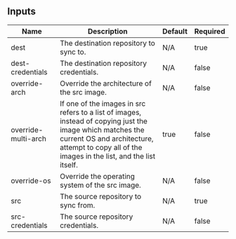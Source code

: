 <!-- markdownlint-disable -->

## Inputs

| Name | Description | Default | Required |
|------|-------------|---------|----------|
| dest | The destination repository to sync to. | N/A | true |
| dest-credentials | The destination repository credentials. | N/A | false |
| override-arch | Override the architecture of the src image. | N/A | false |
| override-multi-arch | If one of the images in src refers to a list of images, instead of copying just the image which matches the<br>current OS and architecture, attempt to copy all of the images in the list, and the list itself.<br> | true | false |
| override-os | Override the operating system of the src image. | N/A | false |
| src | The source repository to sync from. | N/A | true |
| src-credentials | The source repository credentials. | N/A | false |


<!-- markdownlint-restore -->
